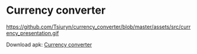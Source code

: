 # Currency converter

https://github.com/Tsiuryn/currency_converter/blob/master/assets/src/currency_presentation.gif

Download apk: [Currency converter](https://github.com/Tsiuryn/currency_converter/blob/master/assets/src/currency_converter.apk)
